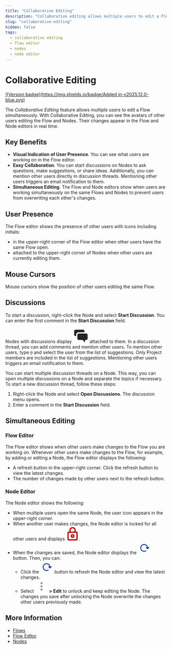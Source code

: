 ```yaml
---
title: "Collaborative Editing"
description: "Collaborative editing allows multiple users to edit a Flow simultaneously. With Collaborative Editing, you can see the avatars of other users editing the Flow and Nodes. Their changes appear in the Flow and Node editors in real time."
slug: "collaborative-editing"
hidden: false
tags:
  - collaborative editing
  - flow editor
  - nodes
  - node editor
---
```


# Collaborative Editing

[![Version badge](https://img.shields.io/badge/Added in-v2025.12.0-blue.svg)](../../../release-notes/2025.12.md)

The _Collaborative Editing_ feature allows multiple users to edit a Flow simultaneously. With Collaborative Editing, you can see the avatars of other users editing the Flow and Nodes. Their changes appear in the Flow and Node editors in real time.

## Key Benefits

- **Visual Indication of User Presence**. You can see what users are working on in the Flow editor.
- **Easy Collaboration**. You can start discussions on Nodes to ask questions, make suggestions, or share ideas. Additionally, you can mention other users directly in discussion threads. Mentioning other users triggers an email notification to them.
- **Simultaneous Editing**. The Flow and Node editors show when users are working simultaneously on the same Flows and Nodes to prevent users from overwriting each other's changes.

## User Presence

The Flow editor shows the presence of other users with icons including initials:

- in the upper-right corner of the Flow editor when other users have the same Flow open.
- attached to the upper-right corner of Nodes when other users are currently editing them.

## Mouse Cursors

Mouse cursors show the position of other users editing the same Flow.

## Discussions

To start a discussion, right-click the Node and select **Start Discussion**. You can enter the first comment in the **Start Discussion** field.

Nodes with discussions display ![discussion-icon](../../../_assets/icons/discussion.svg) attached to them. In a discussion thread, you can add comments and mention other users. To mention other users, type `@` and select the user from the list of suggestions. Only Project members are included in the list of suggestions. Mentioning other users triggers an email notification to them.

You can start multiple discussion threads on a Node. This way, you can open multiple discussions on a Node and separate the topics if necessary. To start a new discussion thread, follow these steps:

1. Right-click the Node and select **Open Discussions**. The discussion menu opens.
2. Enter a comment in the **Start Discussion** field.

## Simultaneous Editing

### Flow Editor

The Flow editor shows when other users make changes to the Flow you are working on. Whenever other users make changes to the Flow, for example, by adding or editing a Node, the Flow editor displays the following:

- A refresh button in the upper-right corner. Click the refresh button to view the latest changes.
- The number of changes made by other users next to the refresh button.

### Node Editor

The Node editor shows the following:

- When multiple users open the same Node, the user icon appears in the upper-right corner.
- When another user makes changes, the Node editor is locked for all other users and displays ![lock-icon](../../../_assets/icons/node-lock.svg).
- When the changes are saved, the Node editor displays the ![refresh-icon](../../../_assets/icons/refresh.svg) button. Then, you can:
  - Click the ![refresh-icon](../../../_assets/icons/refresh.svg) button to refresh the Node editor and view the latest changes.
  - Select ![vertical-ellipsis](../../../_assets/icons/vertical-ellipsis.svg) **> Edit** to unlock and keep editing the Node. The changes you save after unlocking the Node overwrite the changes other users previously made.

## More Information

- [Flows](overview.md)
- [Flow Editor](editor.md)
- [Nodes](../nodes/overview.md)
